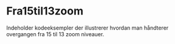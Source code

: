 # Fra15til13zoom
Indeholder kodeeksempler der illustrerer hvordan man håndterer overgangen fra 15 til 13 zoom niveauer.
